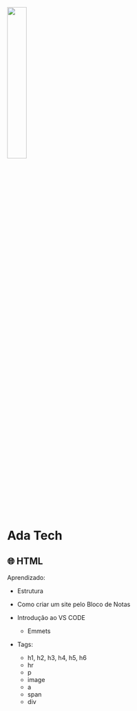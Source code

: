 <img src="https://yt3.googleusercontent.com/szC0cpXS4cgBApOTeOUe-0TmrHkeaUr_XQzKyPcmlzy2mYd9_jxk817iwC8iIwgttSmNwkAu8gQ=s900-c-k-c0x00ffffff-no-rj" width="30%">

# Ada Tech

## 🌐 HTML

Aprendizado:

- Estrutura

- Como criar um site pelo Bloco de Notas

- Introdução ao VS CODE
  - Emmets

- Tags:
  - h1, h2, h3, h4, h5, h6
  - hr
  - p
  - image
  - a
  - span
  - div

